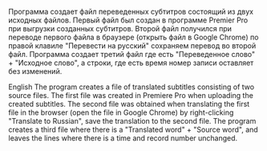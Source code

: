 Программа создает файл переведенных субтитров состоящий из двух исходных файлов. 
Первый файл был создан в программе Premier Pro при выгрузки созданных субтитров. 
Второй файл получился при переводе первого файла в браузере (открыть файл в Google Chrome) по правой клавиле "Перевести на русский" сохраняем перевод во второй файл.
Программа создает третий файл где есть "Переведенное слово" + "Исходное слово", а строки, где есть время номер записи оставляет без изменений.

English
The program creates a file of translated subtitles consisting of two source files.
The first file was created in Premiere Pro when uploading the created subtitles.
The second file was obtained when translating the first file in the browser (open the file in Google Chrome) by right-clicking "Translate to Russian", save the translation to the second file.
The program creates a third file where there is a "Translated word" + "Source word", and leaves the lines where there is a time and record number unchanged.
